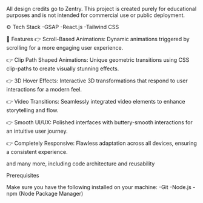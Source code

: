 All design credits go to Zentry. This project is created purely for educational purposes and is not intended for commercial use or public deployment.

⚙️ Tech Stack
-GSAP
-React.js
-Tailwind CSS

🔋 Features
👉 Scroll-Based Animations: Dynamic animations triggered by scrolling for a more engaging user experience.

👉 Clip Path Shaped Animations: Unique geometric transitions using CSS clip-paths to create visually stunning effects.

👉 3D Hover Effects: Interactive 3D transformations that respond to user interactions for a modern feel.

👉 Video Transitions: Seamlessly integrated video elements to enhance storytelling and flow.

👉 Smooth UI/UX: Polished interfaces with buttery-smooth interactions for an intuitive user journey.

👉 Completely Responsive: Flawless adaptation across all devices, ensuring a consistent experience.

and many more, including code architecture and reusability

Prerequisites

Make sure you have the following installed on your machine:
-Git
-Node.js
-npm (Node Package Manager)

